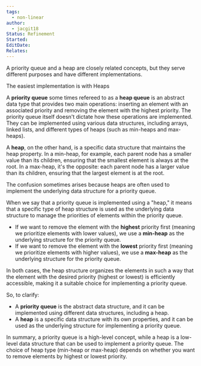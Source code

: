 ```yaml
---
tags:
  - non-linear
author:
  - jacgit18
Status: Refinement
Started: 
EditDate: 
Relates:
---
```

A priority queue and a heap are closely related concepts, but they serve different purposes and have different implementations.

The easiest implementation is with Heaps

A **priority queue** some times refereed to as a **heap queue** is an abstract data type that provides two main operations: inserting an element with an associated priority and removing the element with the highest priority. The priority queue itself doesn't dictate how these operations are implemented. They can be implemented using various data structures, including arrays, linked lists, and different types of heaps (such as min-heaps and max-heaps).

A **heap**, on the other hand, is a specific data structure that maintains the heap property. In a min-heap, for example, each parent node has a smaller value than its children, ensuring that the smallest element is always at the root. In a max-heap, it's the opposite: each parent node has a larger value than its children, ensuring that the largest element is at the root.

The confusion sometimes arises because heaps are often used to implement the underlying data structure for a priority queue. 

When we say that a priority queue is implemented using a "heap," it means that a specific type of heap structure is used as the underlying data structure to manage the priorities of elements within the priority queue.

- If we want to remove the element with the **highest** priority first (meaning we prioritize elements with lower values), we use a **min-heap** as the underlying structure for the priority queue.
- If we want to remove the element with the **lowest** priority first (meaning we prioritize elements with higher values), we use a **max-heap** as the underlying structure for the priority queue.

In both cases, the heap structure organizes the elements in such a way that the element with the desired priority (highest or lowest) is efficiently accessible, making it a suitable choice for implementing a priority queue.


So, to clarify:

- A **priority queue** is the abstract data structure, and it can be implemented using different data structures, including a heap.
- A **heap** is a specific data structure with its own properties, and it can be used as the underlying structure for implementing a priority queue.

In summary, a priority queue is a high-level concept, while a heap is a low-level data structure that can be used to implement a priority queue. The choice of heap type (min-heap or max-heap) depends on whether you want to remove elements by highest or lowest priority.